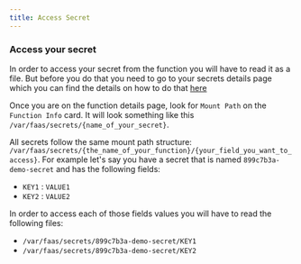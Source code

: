 ```yaml
---
title: Access Secret
---
```


### Access your secret

In order to access your secret from the function you will have to read it as a file. But before you do that you need to go to your secrets details page which you can find the details on how to do that [here](/docs/secrets/details)

Once you are on the function details page, look for `Mount Path` on the `Function Info` card. It will look something like this `/var/faas/secrets/{name_of_your_secret}`. 

All secrets follow the same mount path structure: `/var/faas/secrets/{the_name_of_your_function}/{your_field_you_want_to_access}`. For example let's say you have a secret that is named `899c7b3a-demo-secret` and has the following fields:
- `KEY1` : `VALUE1`
- `KEY2` : `VALUE2`

In order to access each of those fields values you will have to read the following files:
- `/var/faas/secrets/899c7b3a-demo-secret/KEY1`
- `/var/faas/secrets/899c7b3a-demo-secret/KEY2`